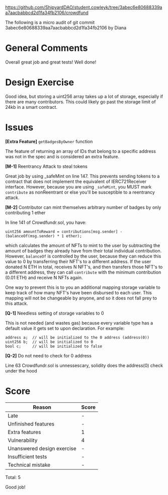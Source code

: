 https://github.com/ShipyardDAO/student.cowleyk/tree/3abec6e80688339aa7aacbabbcd2d1fa34fb2106/crowdfund

The following is a micro audit of git commit 3abec6e80688339aa7aacbabbcd2d1fa34fb2106 by Diana


# General Comments

Overall great job and great tests! Well done! 


# Design Exercise

Good idea, but storing a uint256 array takes up a lot of storage, especially if there are many contributors. This could likely go past the storage limit of 24kb in a smart contract.


# Issues

**[Extra Feature]** `getBadgesByOwner` function

The feature of returning an array of IDs that belong to a specific address was not in the spec and is considered an extra feature.
 

**[M-1]** Reentrancy Attack to steal tokens

Great job by using _safeMint on line 147. This prevents sending tokens to a contract that does not implement the equivalent of IERC721Receiver interface. However, because you are using `_safeMint`, you MUST mark `contribute` as nonReentrant or else you'll be susceptible to a reentrancy attack.


**[M-2]** Contributor can mint themselves arbitrary number of badges by only contributing 1 ether

In line 141 of Crowdfundr.sol, you have: 

`uint256 amountToReward = contributions[msg.sender] - (balanceOf(msg.sender) * 1 ether);`

which calculates the amount of NFTs to mint to the user by subtracting the amount of badges they already have from their total individual contribution. However, `balanceOf` is controlled by the user, because they can reduce this value to 0 by transferring their NFT's to a different address. If the user donated N ETH in total, receives N NFT's, and then transfers those NFT's to a different address, they can call `contribute` with the minimum contribution (0.01 ETH) and receive N NFTs again.

One way to prevent this is to you an additional mapping storage variable to keep track of how many NFT's have been disbursed to each user. This mapping will not be changeable by anyone, and so it does not fall prey to this attack.


**[Q-1]** Needless setting of storage variables to 0

This is not needed (and wastes gas) because every variable type has a default value it gets set to upon declaration. For example:

```solidity
address a;  // will be initialized to the 0 address (address(0))
uint256 b;  // will be initialized to 0
bool c;     // will be initialized to false
```


**[Q-2]** Do not need to check for 0 address

Line 63 Crowdfundr.sol is unnessescary, solidity does the address(0) check under the hood


# Score

| Reason | Score |
|-|-|
| Late                       | - |
| Unfinished features        | - |
| Extra features             | 1 |
| Vulnerability              | 4 |
| Unanswered design exercise | - |
| Insufficient tests         | - |
| Technical mistake          | - |

Total: 5

Good job!
